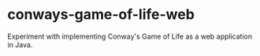 conways-game-of-life-web
========================

Experiment with implementing Conway's Game of Life as a web application in Java.